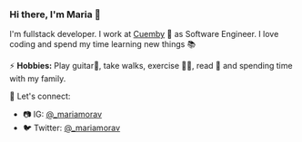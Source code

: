 ### Hi there, I'm Maria 👋

I'm fullstack developer. I work at [Cuemby](https://cuemby.com/) 🐰 as Software Engineer.
I love coding and spend my time learning new things 📚 

⚡ **Hobbies:** Play guitar🎸, take walks, exercise 🏋️‍♀️, read 📖 and spending time with my family.

🌟 Let's connect:

* 📷 IG: [@_mariamorav](https://www.instagram.com/_mariamorav/)
* 🐦 Twitter: [@_mariamorav](https://twitter.com/_mariamorav)

<!--
![Maria's GitHub stats](https://github-readme-stats.vercel.app/api?username=mariamorav&hide=contribs,prs&show_icons=true) [![Top Langs](https://github-readme-stats.vercel.app/api/top-langs/?username=mariamorav&hide=html,css)](https://github.com/mariamorav/github-readme-stats) -->



<!--
**mariamorav/mariamorav** is a ✨ _special_ ✨ repository because its `README.md` (this file) appears on your GitHub profile.

Here are some ideas to get you started:

- 🔭 I’m currently working on ...
- 🌱 I’m currently learning ...
- 👯 I’m looking to collaborate on ...
- 🤔 I’m looking for help with ...
- 💬 Ask me about ...
- 📫 How to reach me: ...
- 😄 Pronouns: ...
- ⚡ Fun fact: ...
-->
